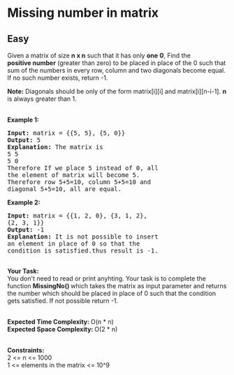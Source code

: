 # Missing number in matrix
## Easy
<div class="problems_problem_content__Xm_eO"><p>Given a matrix of size <strong>n x n</strong>&nbsp;such that it has only <strong>one</strong> <strong>0</strong>, Find the <strong>positive&nbsp;number</strong>&nbsp;(greater than zero) to be placed in place of the 0&nbsp;such that sum of the numbers in every row, column and two diagonals become equal. If no such number exists, return -1.</p>

<p><strong>Note:</strong>&nbsp;Diagonals should be only of the form matrix[i][i]&nbsp;and matrix[i][n-i-1]. <strong>n</strong> is always greater than 1.<br>
&nbsp;</p>

<p><strong>Example 1:</strong></p>

<pre><strong>Input: </strong>matrix = {{5, 5}, {5, 0}}
<strong>Output: </strong>5
<strong>Explanation: </strong>The matrix is
5 5
5 0
Therefore If we place 5 instead of 0, all
the element of matrix will become 5. 
Therefore row 5+5=10, column 5+5=10 and 
diagonal 5+5=10, all are equal.</pre>

<p><strong>Example 2:</strong></p>

<pre><strong>Input: </strong>matrix = {{1, 2, 0}, {3, 1, 2}, 
{2, 3, 1}}
<strong>Output: </strong>-1
<strong>Explanation: </strong>It is not possible to insert 
an element in place of 0 so that the 
condition is satisfied.thus result is -1.&nbsp;

</pre>

<p><strong>Your Task:</strong><br>
You don't need to read or print anyhting. Your task is to complete the function&nbsp;<strong>MissingNo()&nbsp;</strong>which takes the matrix as input parameter and returns the number which should be placed in place of 0 such that the condition gets satisfied. If not possible return -1.<br>
&nbsp;</p>

<p><strong>Expected Time Complexity:&nbsp;</strong>O(n * n)<br>
<strong>Expected Space Complexity:&nbsp;</strong>O(2 * n)<br>
&nbsp;</p>

<p><strong>Constraints:</strong><br>
2 &lt;= n &lt;= 1000<br>
1 &lt;= elements in the matrix &lt;= 10^9</p>
</div>